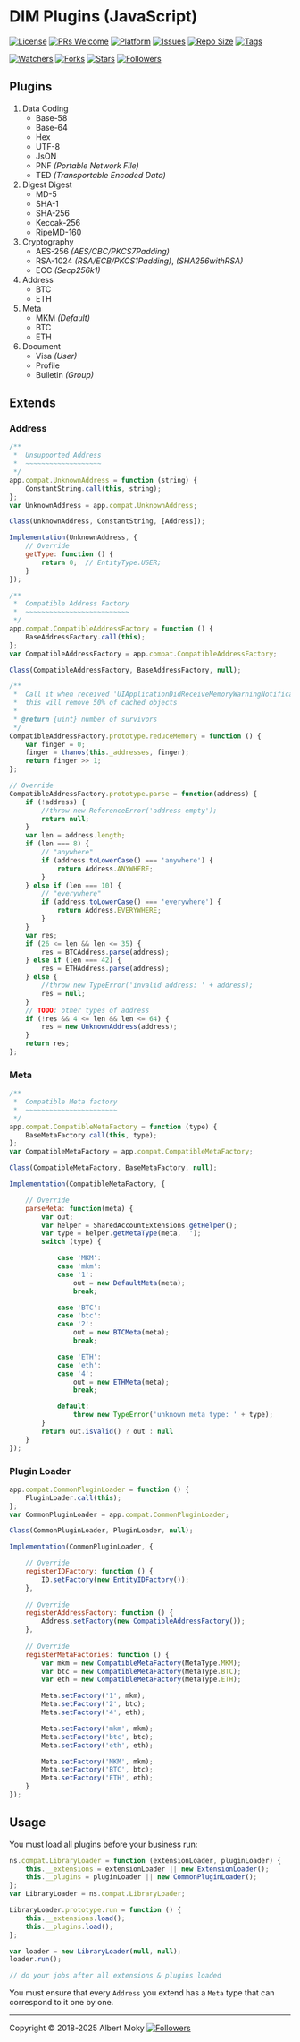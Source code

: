 # DIM Plugins (JavaScript)


[![License](https://img.shields.io/github/license/dimchat/plugins-js)](https://github.com/dimchat/plugins-js/blob/main/LICENSE)
[![PRs Welcome](https://img.shields.io/badge/PRs-welcome-brightgreen.svg)](https://github.com/dimchat/plugins-js/pulls)
[![Platform](https://img.shields.io/badge/Platform-ECMAScript%205.1-brightgreen.svg)](https://github.com/dimchat/plugins-js/wiki)
[![Issues](https://img.shields.io/github/issues/dimchat/plugins-js)](https://github.com/dimchat/plugins-js/issues)
[![Repo Size](https://img.shields.io/github/repo-size/dimchat/plugins-js)](https://github.com/dimchat/plugins-js/archive/refs/heads/main.zip)
[![Tags](https://img.shields.io/github/tag/dimchat/plugins-js)](https://github.com/dimchat/plugins-js/tags)

[![Watchers](https://img.shields.io/github/watchers/dimchat/plugins-js)](https://github.com/dimchat/plugins-js/watchers)
[![Forks](https://img.shields.io/github/forks/dimchat/plugins-js)](https://github.com/dimchat/plugins-js/forks)
[![Stars](https://img.shields.io/github/stars/dimchat/plugins-js)](https://github.com/dimchat/plugins-js/stargazers)
[![Followers](https://img.shields.io/github/followers/dimchat)](https://github.com/orgs/dimchat/followers)

## Plugins

1. Data Coding
   * Base-58
   * Base-64
   * Hex
   * UTF-8
   * JsON
   * PNF _(Portable Network File)_
   * TED _(Transportable Encoded Data)_
2. Digest Digest
   * MD-5
   * SHA-1
   * SHA-256
   * Keccak-256
   * RipeMD-160
3. Cryptography
   * AES-256 _(AES/CBC/PKCS7Padding)_
   * RSA-1024 _(RSA/ECB/PKCS1Padding)_, _(SHA256withRSA)_
   * ECC _(Secp256k1)_
4. Address
   * BTC
   * ETH
5. Meta
   * MKM _(Default)_
   * BTC
   * ETH
6. Document
   * Visa _(User)_
   * Profile
   * Bulletin _(Group)_

## Extends

### Address

```javascript
/**
 *  Unsupported Address
 *  ~~~~~~~~~~~~~~~~~~~
 */
app.compat.UnknownAddress = function (string) {
    ConstantString.call(this, string);
};
var UnknownAddress = app.compat.UnknownAddress;

Class(UnknownAddress, ConstantString, [Address]);

Implementation(UnknownAddress, {
    // Override
    getType: function () {
        return 0;  // EntityType.USER;
    }
});

/**
 *  Compatible Address Factory
 *  ~~~~~~~~~~~~~~~~~~~~~~~~~~
 */
app.compat.CompatibleAddressFactory = function () {
    BaseAddressFactory.call(this);
};
var CompatibleAddressFactory = app.compat.CompatibleAddressFactory;

Class(CompatibleAddressFactory, BaseAddressFactory, null);

/**
 *  Call it when received 'UIApplicationDidReceiveMemoryWarningNotification',
 *  this will remove 50% of cached objects
 *
 * @return {uint} number of survivors
 */
CompatibleAddressFactory.prototype.reduceMemory = function () {
    var finger = 0;
    finger = thanos(this._addresses, finger);
    return finger >> 1;
};

// Override
CompatibleAddressFactory.prototype.parse = function(address) {
    if (!address) {
        //throw new ReferenceError('address empty');
        return null;
    }
    var len = address.length;
    if (len === 8) {
        // "anywhere"
        if (address.toLowerCase() === 'anywhere') {
            return Address.ANYWHERE;
        }
    } else if (len === 10) {
        // "everywhere"
        if (address.toLowerCase() === 'everywhere') {
            return Address.EVERYWHERE;
        }
    }
    var res;
    if (26 <= len && len <= 35) {
        res = BTCAddress.parse(address);
    } else if (len === 42) {
        res = ETHAddress.parse(address);
    } else {
        //throw new TypeError('invalid address: ' + address);
        res = null;
    }
    // TODO: other types of address
    if (!res && 4 <= len && len <= 64) {
        res = new UnknownAddress(address);
    }
    return res;
};
```

### Meta

```javascript
/**
 *  Compatible Meta factory
 *  ~~~~~~~~~~~~~~~~~~~~~~~
 */
app.compat.CompatibleMetaFactory = function (type) {
    BaseMetaFactory.call(this, type);
};
var CompatibleMetaFactory = app.compat.CompatibleMetaFactory;

Class(CompatibleMetaFactory, BaseMetaFactory, null);

Implementation(CompatibleMetaFactory, {

    // Override
    parseMeta: function(meta) {
        var out;
        var helper = SharedAccountExtensions.getHelper();
        var type = helper.getMetaType(meta, '');
        switch (type) {

            case 'MKM':
            case 'mkm':
            case '1':
                out = new DefaultMeta(meta);
                break;

            case 'BTC':
            case 'btc':
            case '2':
                out = new BTCMeta(meta);
                break;

            case 'ETH':
            case 'eth':
            case '4':
                out = new ETHMeta(meta);
                break;

            default:
                throw new TypeError('unknown meta type: ' + type);
        }
        return out.isValid() ? out : null
    }
});
```

### Plugin Loader

```javascript
app.compat.CommonPluginLoader = function () {
    PluginLoader.call(this);
};
var CommonPluginLoader = app.compat.CommonPluginLoader;

Class(CommonPluginLoader, PluginLoader, null);

Implementation(CommonPluginLoader, {

    // Override
    registerIDFactory: function () {
        ID.setFactory(new EntityIDFactory());
    },
    
    // Override
    registerAddressFactory: function () {
        Address.setFactory(new CompatibleAddressFactory());
    },
    
    // Override
    registerMetaFactories: function () {
        var mkm = new CompatibleMetaFactory(MetaType.MKM);
        var btc = new CompatibleMetaFactory(MetaType.BTC);
        var eth = new CompatibleMetaFactory(MetaType.ETH);

        Meta.setFactory('1', mkm);
        Meta.setFactory('2', btc);
        Meta.setFactory('4', eth);

        Meta.setFactory('mkm', mkm);
        Meta.setFactory('btc', btc);
        Meta.setFactory('eth', eth);

        Meta.setFactory('MKM', mkm);
        Meta.setFactory('BTC', btc);
        Meta.setFactory('ETH', eth);
    }
});
```

## Usage

You must load all plugins before your business run:

```javascript
ns.compat.LibraryLoader = function (extensionLoader, pluginLoader) {
    this.__extensions = extensionLoader || new ExtensionLoader();
    this.__plugins = pluginLoader || new CommonPluginLoader();
};
var LibraryLoader = ns.compat.LibraryLoader;

LibraryLoader.prototype.run = function () {
    this.__extensions.load();
    this.__plugins.load();
};
```

```javascript
var loader = new LibraryLoader(null, null);
loader.run();

// do your jobs after all extensions & plugins loaded
```

You must ensure that every ```Address``` you extend has a ```Meta``` type that can correspond to it one by one.

----

Copyright &copy; 2018-2025 Albert Moky
[![Followers](https://img.shields.io/github/followers/moky)](https://github.com/moky?tab=followers)
